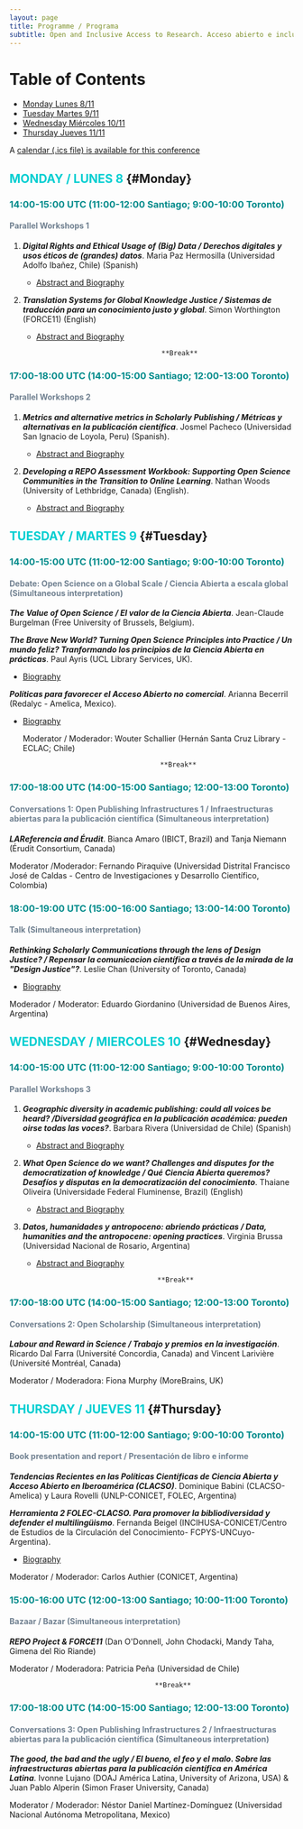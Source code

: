 ```yaml
---
layout: page
title: Programme / Programa
subtitle: Open and Inclusive Access to Research. Acceso abierto e inclusivo a la investigación. November/Noviembre 8-11, 2021
---
```


# Table of Contents
* [Monday Lunes 8/11](#Monday)
* [Tuesday Martes 9/11](#Tuesday)
* [Wednesday Miércoles 10/11](#Wednesday)
* [Thursday Jueves 11/11](#Thursday)

A [calendar (.ics file) is available for this conference](assets/img/OIAR.ics)


## <span style="color: DarkTurquoise;">MONDAY / LUNES 8</span> {#Monday}
### <span style="color: DarkCyan;">14:00-15:00 UTC (11:00-12:00 Santiago; 9:00-10:00 Toronto)</span>
#### <span style="color: SlateGray;">Parallel Workshops 1</span>
1. ***Digital Rights and Ethical Usage of (Big) Data / Derechos digitales y usos éticos de (grandes) datos***. Maria Paz Hermosilla (Universidad Adolfo Ibañez, Chile) (Spanish)
    * [Abstract and Biography](../abstracts/#pazM)

2. ***Translation Systems for Global Knowledge Justice / Sistemas de traducción para un conocimiento justo y  global***. Simon Worthington (FORCE11) (English)
    * [Abstract and Biography](../abstracts/#worS)
   
                                         **Break**

### <span style="color: DarkCyan;">17:00-18:00 UTC (14:00-15:00 Santiago; 12:00-13:00 Toronto)</span>
#### <span style="color: SlateGray;">Parallel Workshops 2</span>

1. ***Metrics and alternative metrics in Scholarly Publishing / Métricas y alternativas en la publicación científica***. Josmel Pacheco (Universidad San Ignacio de Loyola, Peru) (Spanish).
    * [Abstract and Biography](../abstracts/#pacJ)

2. ***Developing a REPO Assessment Workbook: Supporting Open Science Communities in the Transition to Online Learning***. Nathan Woods (University of Lethbridge, Canada) (English).
    * [Abstract and Biography](../abstracts/#wooN)



## <span style="color: DarkTurquoise;">TUESDAY / MARTES 9</span>  {#Tuesday} 
### <span style="color: DarkCyan;">14:00-15:00 UTC (11:00-12:00 Santiago; 9:00-10:00 Toronto)</span>
#### <span style="color: SlateGray;">Debate: Open Science on a Global Scale / Ciencia Abierta a escala global (Simultaneous interpretation)</span> 
***The Value of Open Science / El valor de la Ciencia Abierta***. Jean-Claude Burgelman (Free University of Brussels, Belgium).
 

***The Brave New World? Turning Open Science Principles into Practice / Un mundo feliz? Tranformando los principios de la Ciencia Abierta en prácticas***. Paul Ayris (UCL Library Services, UK).
* [Biography](../abstracts/#ayrP)

***Políticas para favorecer el Acceso Abierto no comercial***. Arianna Becerril (Redalyc - Amelica, Mexico).
* [Biography](../abstracts/#becA)


  Moderator / Moderador: Wouter Schallier (Hernán Santa Cruz Library - ECLAC; Chile)

                                        **Break**

### <span style="color: DarkCyan;">17:00-18:00 UTC (14:00-15:00 Santiago; 12:00-13:00 Toronto)</span>
#### <span style="color: SlateGray;">Conversations 1: Open Publishing Infrastructures 1 / Infraestructuras abiertas para la publicación científica (Simultaneous interpretation)</span>
***LAReferencia and Érudit***. Bianca Amaro (IBICT, Brazil) and Tanja Niemann (Érudit Consortium, Canada)

  Moderator /Moderador: Fernando Piraquive (Universidad Distrital Francisco José de Caldas - Centro de Investigaciones y Desarrollo Científico, Colombia)

### <span style="color: DarkCyan;">18:00-19:00 UTC (15:00-16:00 Santiago; 13:00-14:00 Toronto)</span>
#### <span style="color: SlateGray;">Talk (Simultaneous interpretation)</span>
***Rethinking Scholarly Communications through the lens of Design Justice? / Repensar la comunicacion científica a través de la mirada de la "Design Justice"?***. Leslie Chan (University of Toronto, Canada)
* [Biography](../abstracts/#chaL)


Moderador / Moderator: Eduardo Giordanino (Universidad de Buenos Aires, Argentina)



## <span style="color: DarkTurquoise;">WEDNESDAY / MIERCOLES 10</span>  {#Wednesday}
### <span style="color: DarkCyan;">14:00-15:00 UTC (11:00-12:00 Santiago; 9:00-10:00 Toronto)</span>
#### <span style="color: SlateGray;">Parallel Workshops 3</span>
1. ***Geographic diversity in academic publishing: could all voices be heard? /Diversidad geográfica en la publicación académica: pueden oirse todas las voces?***. Barbara Rivera (Universidad de Chile) (Spanish)
    * [Abstract and Biography](../abstracts/#rivB)

2. ***What Open Science do we want? Challenges and disputes for the democratization of knowledge / Qué Ciencia Abierta queremos? Desafíos y disputas en la democratización del conocimiento***. Thaiane Oliveira (Universidade Federal Fluminense, Brazil) (English)
    * [Abstract and Biography](../abstracts/#oliT)
    
3. ***Datos, humanidades y antropoceno: abriendo prácticas / Data, humanities and the antropocene: opening practices***. Virginia Brussa (Universidad Nacional de Rosario, Argentina)
    * [Abstract and Biography](../abstracts/#bruV)

                                        **Break**

### <span style="color: DarkCyan;">17:00-18:00 UTC (14:00-15:00 Santiago; 12:00-13:00 Toronto)</span>
#### <span style="color: SlateGray;">Conversations 2: Open Scholarship (Simultaneous interpretation)</span>
***Labour and Reward in Science / Trabajo y premios en la investigación***. Ricardo Dal Farra (Université Concordia, Canada) and Vincent Larivière (Université Montréal, Canada)

Moderator / Moderadora: Fiona Murphy (MoreBrains, UK)



## <span style="color: DarkTurquoise;">THURSDAY / JUEVES 11</span>  {#Thursday}
### <span style="color: DarkCyan;">14:00-15:00 UTC (11:00-12:00 Santiago; 9:00-10:00 Toronto)</span>
#### <span style="color: SlateGray;">Book presentation and report / Presentación de libro e informe </span> 
***Tendencias Recientes en las Políticas Científicas de Ciencia Abierta y Acceso Abierto en Iberoamérica (CLACSO)***. Dominique Babini (CLACSO-Amelica) y Laura Rovelli (UNLP-CONICET, FOLEC, Argentina)

***Herramienta 2 FOLEC-CLACSO. Para promover la bibliodiversidad y defender el multilingüismo***. Fernanda Beigel (INCIHUSA-CONICET/Centro de Estudios de la Circulación del Conocimiento- FCPYS-UNCuyo-Argentina).
* [Biography](../abstracts/#beiF)

Moderator / Moderador: Carlos Authier (CONICET, Argentina)

### <span style="color: DarkCyan;">15:00-16:00 UTC (12:00-13:00 Santiago; 10:00-11:00 Toronto)</span>
#### <span style="color: SlateGray;">Bazaar / Bazar (Simultaneous interpretation)</span>
 ***REPO Project & FORCE11*** (Dan O'Donnell, John Chodacki, Mandy Taha, Gimena del Rio Riande)

  Moderator / Moderadora: Patricia Peña (Universidad de Chile)

                                        **Break**

### <span style="color: DarkCyan;">17:00-18:00 UTC (14:00-15:00 Santiago; 12:00-13:00 Toronto)</span>
#### <span style="color: SlateGray;">Conversations 3: Open Publishing Infrastructures 2 / Infraestructuras abiertas para la publicación científica (Simultaneous interpretation)</span> 
***The good, the bad and the ugly / El bueno, el feo y el malo. Sobre las infraestructuras abiertas para la publicación científica en América Latina***. Ivonne Lujano (DOAJ América Latina, University of Arizona, USA) & Juan Pablo Alperin (Simon Fraser University, Canada)

  Moderator / Moderador: Néstor Daniel Martínez-Domínguez (Universidad Nacional Autónoma Metropolitana, Mexico)

